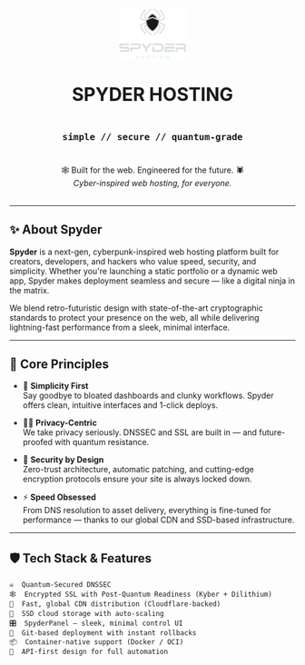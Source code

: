 <h1 align="center">
  <img src="https://github.com/0x-h4x/0x-h4x/blob/main/Spyder-logo.png" width="120" alt="Spyder logo"/>
  <br /><br />
  <strong style="font-size: 32px;">SPYDER HOSTING</strong>
  <br /><br />
  <code style="font-size: 16px;">simple // secure // quantum-grade</code>
</h1>

<p align="center">
  <br />
  🕸️ Built for the web. Engineered for the future. 🕷️<br/>
  <em>Cyber-inspired web hosting, for everyone.</em>
  <br /><br />
</p>

---

## ✨ About Spyder

**Spyder** is a next-gen, cyberpunk-inspired web hosting platform built for creators, developers, and hackers who value speed, security, and simplicity. Whether you're launching a static portfolio or a dynamic web app, Spyder makes deployment seamless and secure — like a digital ninja in the matrix.

We blend retro-futuristic design with state-of-the-art cryptographic standards to protect your presence on the web, all while delivering lightning-fast performance from a sleek, minimal interface.

---

## 🧠 Core Principles

- 🧩 **Simplicity First**  
  Say goodbye to bloated dashboards and clunky workflows. Spyder offers clean, intuitive interfaces and 1-click deploys.

- 🕵️‍♂️ **Privacy-Centric**  
  We take privacy seriously. DNSSEC and SSL are built in — and future-proofed with quantum resistance.

- 🔐 **Security by Design**  
  Zero-trust architecture, automatic patching, and cutting-edge encryption protocols ensure your site is always locked down.

- ⚡ **Speed Obsessed**  
  From DNS resolution to asset delivery, everything is fine-tuned for performance — thanks to our global CDN and SSD-based infrastructure.

---

## 🛡️ Tech Stack & Features

```txt
☠️  Quantum-Secured DNSSEC
🕸️  Encrypted SSL with Post-Quantum Readiness (Kyber + Dilithium)
🧬  Fast, global CDN distribution (Cloudflare-backed)
💽  SSD cloud storage with auto-scaling
🎛️  SpyderPanel – sleek, minimal control UI
🚀  Git-based deployment with instant rollbacks
📦  Container-native support (Docker / OCI)
📡  API-first design for full automation
